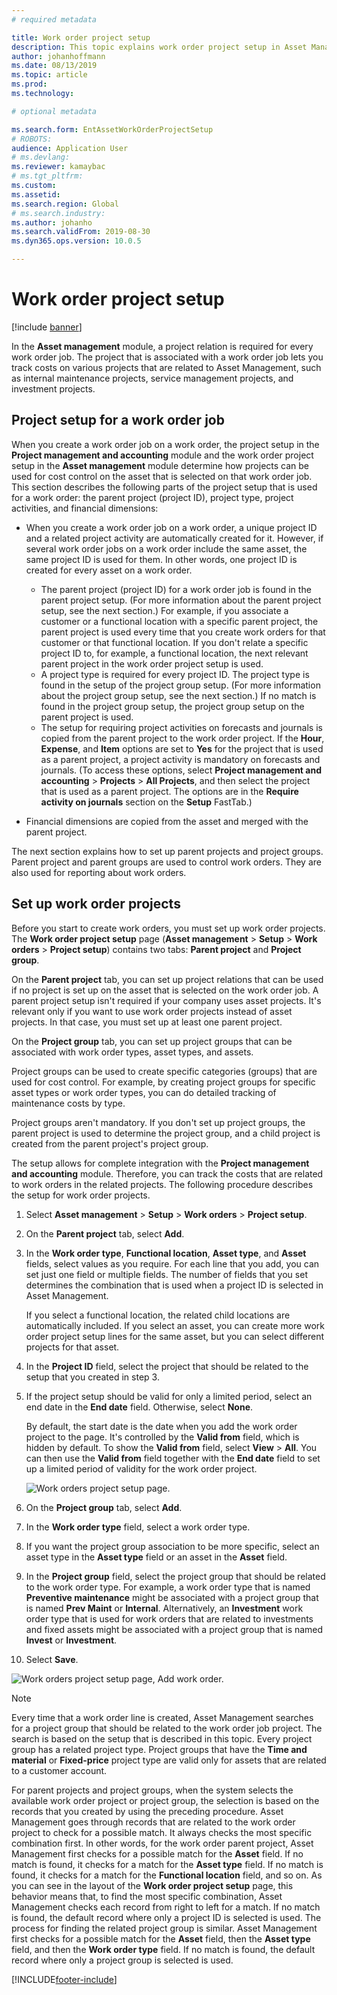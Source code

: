 ```yaml
---
# required metadata

title: Work order project setup
description: This topic explains work order project setup in Asset Management.
author: johanhoffmann
ms.date: 08/13/2019
ms.topic: article
ms.prod: 
ms.technology: 

# optional metadata

ms.search.form: EntAssetWorkOrderProjectSetup 
# ROBOTS: 
audience: Application User
# ms.devlang: 
ms.reviewer: kamaybac
# ms.tgt_pltfrm: 
ms.custom: 
ms.assetid: 
ms.search.region: Global
# ms.search.industry: 
ms.author: johanho
ms.search.validFrom: 2019-08-30
ms.dyn365.ops.version: 10.0.5

---
```


# Work order project setup

[!include [banner](../../includes/banner.md)]

 

In the **Asset management** module, a project relation is required for every work order job. The project that is associated with a work order job lets you track costs on various projects that are related to Asset Management, such as internal maintenance projects, service management projects, and investment projects. 

## Project setup for a work order job

When you create a work order job on a work order, the project setup in the **Project management and accounting** module and the work order project setup in the **Asset management** module determine how projects can be used for cost control on the asset that is selected on that work order job. This section describes the following parts of the project setup that is used for a work order: the parent project (project ID), project type, project activities, and financial dimensions:

- When you create a work order job on a work order, a unique project ID and a related project activity are automatically created for it. However, if several work order jobs on a work order include the same asset, the same project ID is used for them. In other words, one project ID is created for every asset on a work order.

    - The parent project (project ID) for a work order job is found in the parent project setup. (For more information about the parent project setup, see the next section.) For example, if you associate a customer or a functional location with a specific parent project, the parent project is used every time that you create work orders for that customer or that functional location. If you don't relate a specific project ID to, for example, a functional location, the next relevant parent project in the work order project setup is used.
    - A project type is required for every project ID. The project type is found in the setup of the project group setup. (For more information about the project group setup, see the next section.) If no match is found in the project group setup, the project group setup on the parent project is used.
    - The setup for requiring project activities on forecasts and journals is copied from the parent project to the work order project. If the **Hour**, **Expense**, and **Item** options are set to **Yes** for the project that is used as a parent project, a project activity is mandatory on forecasts and journals. (To access these options, select **Project management and accounting** \> **Projects** \> **All Projects**, and then select the project that is used as a parent project. The options are in the **Require activity on journals** section on the **Setup** FastTab.)

- Financial dimensions are copied from the asset and merged with the parent project.

The next section explains how to set up parent projects and project groups. Parent project and parent groups are used to control work orders. They are also used for reporting about work orders.

## Set up work order projects

Before you start to create work orders, you must set up work order projects. The **Work order project setup** page (**Asset management** \> **Setup** \> **Work orders** \> **Project setup**) contains two tabs: **Parent project** and **Project group**.

On the **Parent project** tab, you can set up project relations that can be used if no project is set up on the asset that is selected on the work order job. A parent project setup isn't required if your company uses asset projects. It's relevant only if you want to use work order projects instead of asset projects. In that case, you must set up at least one parent project.

On the **Project group** tab, you can set up project groups that can be associated with work order types, asset types, and assets.

Project groups can be used to create specific categories (groups) that are used for cost control. For example, by creating project groups for specific asset types or work order types, you can do detailed tracking of maintenance costs by type.

Project groups aren't mandatory. If you don't set up project groups, the parent project is used to determine the project group, and a child project is created from the parent project's project group.

The setup allows for complete integration with the **Project management and accounting** module. Therefore, you can track the costs that are related to work orders in the related projects. The following procedure describes the setup for work order projects.

1. Select **Asset management** \> **Setup** \> **Work orders** \> **Project setup**.
2. On the **Parent project** tab, select **Add**.
3. In the **Work order type**, **Functional location**, **Asset type**, and **Asset** fields, select values as you require. For each line that you add, you can set just one field or multiple fields. The number of fields that you set determines the combination that is used when a project ID is selected in Asset Management. 

    If you select a functional location, the related child locations are automatically included. If you select an asset, you can create more work order project setup lines for the same asset, but you can select different projects for that asset.

4. In the **Project ID** field, select the project that should be related to the setup that you created in step 3.
5. If the project setup should be valid for only a limited period, select an end date in the **End date** field. Otherwise, select **None**.

    By default, the start date is the date when you add the work order project to the page. It's controlled by the **Valid from** field, which is hidden by default. To show the **Valid from** field, select **View** \> **All**. You can then use the **Valid from** field together with the **End date** field to set up a limited period of validity for the work order project.

    ![Work orders project setup page.](media/17-setup-for-work-orders.png)

6. On the **Project group** tab, select **Add**.
7. In the **Work order type** field, select a work order type.
8. If you want the project group association to be more specific, select an asset type in the **Asset type** field or an asset in the **Asset** field.
9. In the **Project group** field, select the project group that should be related to the work order type. For example, a work order type that is named **Preventive maintenance** might be associated with a project group that is named **Prev Maint** or **Internal**. Alternatively, an **Investment** work order type that is used for work orders that are related to investments and fixed assets might be associated with a project group that is named **Invest** or **Investment**.
10. Select **Save**.

![Work orders project setup page, Add work order.](media/18-setup-for-work-orders.png)

> [!NOTE]
> Every time that a work order line is created, Asset Management searches for a project group that should be related to the work order job project. The search is based on the setup that is described in this topic. Every project group has a related project type. Project groups that have the **Time and material** or **Fixed-price** project type are valid only for assets that are related to a customer account.
>
> For parent projects and project groups, when the system selects the available work order project or project group, the selection is based on the records that you created by using the preceding procedure. Asset Management goes through records that are related to the work order project to check for a possible match. It always checks the most specific combination first. In other words, for the work order parent project, Asset Management first checks for a possible match for the **Asset** field. If no match is found, it checks for a match for the **Asset type** field. If no match is found, it checks for a match for the **Functional location** field, and so on. As you can see in the layout of the **Work order project setup** page, this behavior means that, to find the most specific combination, Asset Management checks each record from right to left for a match. If no match is found, the default record where only a project ID is selected is used. The process for finding the related project group is similar. Asset Management first checks for a possible match for the **Asset** field, then the **Asset type** field, and then the **Work order type** field. If no match is found, the default record where only a project group is selected is used.


[!INCLUDE[footer-include](../../../includes/footer-banner.md)]